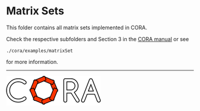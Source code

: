 # Matrix Sets

This folder contains all matrix sets implemented in CORA.

Check the respective subfolders and Section 3 in the <a target='_blank' href="https://tumcps.github.io/CORA/manual">CORA manual</a> or see

    ./cora/examples/matrixSet

for more information.


<hr style="height: 1px;">

<img src="../app/images/coraLogo_readme.svg"/>